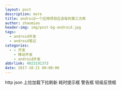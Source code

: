 ```yaml
---
layout: post
description: more
title: android一个应用项目应该有的第三方库
author: shaomiao
header-img: img/post-bg-android.jpg
tags:
  - android开发
  - android笔记
categories:
  - - 开发
    - 移动开发
    - android开发
abbrlink: 4023191373
date: 2017-10-21 00:00:00
---
```

http
json
上拉加载下拉刷新
耗时提示框
警告框
轻级反馈框

